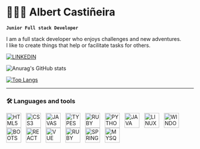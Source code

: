 # 👨🏻‍💻 Albert Castiñeira
**```Junior Full stack Developer```**  

I am a full stack developer who enjoys challenges and new adventures.  
I like to create things that help or facilitate tasks for others.  

[![LINKEDIN](https://img.shields.io/badge/LINKEDIN-blue?style=for-the-badge&logo=linkedin&link=https://www.linkedin.com/in/albert-casti%C3%B1eira-aranda/)](https://www.linkedin.com/in/albert-casti%C3%B1eira-aranda/)


![Anurag's GitHub stats](https://github-readme-stats.vercel.app/api?username=albertcastineira&hide=contribs,prs)  

[![Top Langs](https://github-readme-stats.vercel.app/api/top-langs/?username=albertcastineira&layout=donut-vertical)](https://github.com/anuraghazra/github-readme-stats)

 ---

 ### 🛠️ Languages and tools
<img align="left" alt="HTML5" width="40px" style="padding-right:10px;" src="https://cdn.jsdelivr.net/gh/devicons/devicon/icons/html5/html5-original.svg"/>

<img align="left" alt="CSS3" width="40px" style="padding-right:10px;" src="https://cdn.jsdelivr.net/gh/devicons/devicon/icons/css3/css3-original.svg"/>

<img align="left" alt="JAVASCRIPT" width="40px" style="padding-right:10px;" src="https://cdn.jsdelivr.net/gh/devicons/devicon/icons/javascript/javascript-original.svg"/>

<img align="left" alt="TYPESCRIPT" width="40px" style="padding-right:10px;" src="https://cdn.jsdelivr.net/gh/devicons/devicon/icons/typescript/typescript-original.svg"/>

<img align="left" alt="RUBY" width="40px" style="padding-right:10px;" src="https://cdn.jsdelivr.net/gh/devicons/devicon/icons/ruby/ruby-original.svg"/>

<img align="left" alt="PYTHON" width="40px" style="padding-right:10px;" src="https://cdn.jsdelivr.net/gh/devicons/devicon/icons/python/python-original.svg"/>

<img align="left" alt="JAVA" width="40px" style="padding-right:10px;" src="https://cdn.jsdelivr.net/gh/devicons/devicon/icons/java/java-original.svg"/>

<img align="left" alt="LINUX" width="40px" style="padding-right:10px;" src="https://cdn.jsdelivr.net/gh/devicons/devicon/icons/linux/linux-original.svg"/>

<img align="left" alt="WINDOWS" width="40px" style="padding-right:10px;" src="https://cdn.jsdelivr.net/gh/devicons/devicon/icons/windows8/windows8-original.svg"/>

<img align="left" alt="BOOTSTRAP" width="40px" style="padding-right:10px;" src="https://cdn.jsdelivr.net/gh/devicons/devicon/icons/bootstrap/bootstrap-original.svg"/>

<img align="left" alt="REACT" width="40px" style="padding-right:10px;" src="https://cdn.jsdelivr.net/gh/devicons/devicon/icons/react/react-original.svg"/>

<img align="left" alt="VUE" width="40px" style="padding-right:10px;" src="https://cdn.jsdelivr.net/gh/devicons/devicon/icons/vuejs/vuejs-original.svg"/>

<img align="left" alt="RUBY ON RAILS" width="40px" style="padding-right:10px;" src="https://cdn.jsdelivr.net/gh/devicons/devicon/icons/rails/rails-plain-wordmark.svg"/>

<img align="left" alt="SPRINGBOOT" width="40px" style="padding-right:10px;" src="https://cdn.jsdelivr.net/gh/devicons/devicon/icons/spring/spring-original.svg"/>

<img align="left" alt="MYSQL" width="40px" style="padding-right:10px;" src="https://cdn.jsdelivr.net/gh/devicons/devicon/icons/mysql/mysql-plain-wordmark.svg"/>  




     

